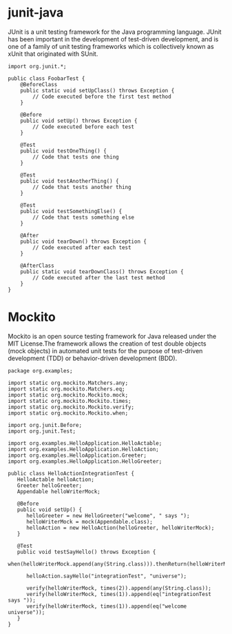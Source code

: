 # junit-java

JUnit is a unit testing framework for the Java programming language. JUnit has been important in the development of test-driven development, and is one of a family of unit testing frameworks which is collectively known as xUnit that originated with SUnit.

````
import org.junit.*;

public class FoobarTest {
    @BeforeClass
    public static void setUpClass() throws Exception {
        // Code executed before the first test method
    }

    @Before
    public void setUp() throws Exception {
        // Code executed before each test
    }
 
    @Test
    public void testOneThing() {
        // Code that tests one thing
    }

    @Test
    public void testAnotherThing() {
        // Code that tests another thing
    }

    @Test
    public void testSomethingElse() {
        // Code that tests something else
    }

    @After
    public void tearDown() throws Exception {
        // Code executed after each test 
    }
 
    @AfterClass
    public static void tearDownClass() throws Exception {
        // Code executed after the last test method 
    }
}

````

# Mockito

Mockito is an open source testing framework for Java released under the MIT License.The framework allows the creation of test double objects (mock objects) in automated unit tests for the purpose of test-driven development (TDD) or behavior-driven development (BDD).

````
package org.examples;

import static org.mockito.Matchers.any;
import static org.mockito.Matchers.eq;
import static org.mockito.Mockito.mock;
import static org.mockito.Mockito.times;
import static org.mockito.Mockito.verify;
import static org.mockito.Mockito.when;

import org.junit.Before;
import org.junit.Test;

import org.examples.HelloApplication.HelloActable;
import org.examples.HelloApplication.HelloAction;
import org.examples.HelloApplication.Greeter;
import org.examples.HelloApplication.HelloGreeter;

public class HelloActionIntegrationTest {
   HelloActable helloAction;
   Greeter helloGreeter;
   Appendable helloWriterMock;
   
   @Before
   public void setUp() {
      helloGreeter = new HelloGreeter("welcome", " says ");
      helloWriterMock = mock(Appendable.class);
      helloAction = new HelloAction(helloGreeter, helloWriterMock);
   }
   
   @Test
   public void testSayHello() throws Exception {
      when(helloWriterMock.append(any(String.class))).thenReturn(helloWriterMock);

      helloAction.sayHello("integrationTest", "universe");

      verify(helloWriterMock, times(2)).append(any(String.class));
      verify(helloWriterMock, times(1)).append(eq("integrationTest says "));
      verify(helloWriterMock, times(1)).append(eq("welcome universe"));
   }
}

````
